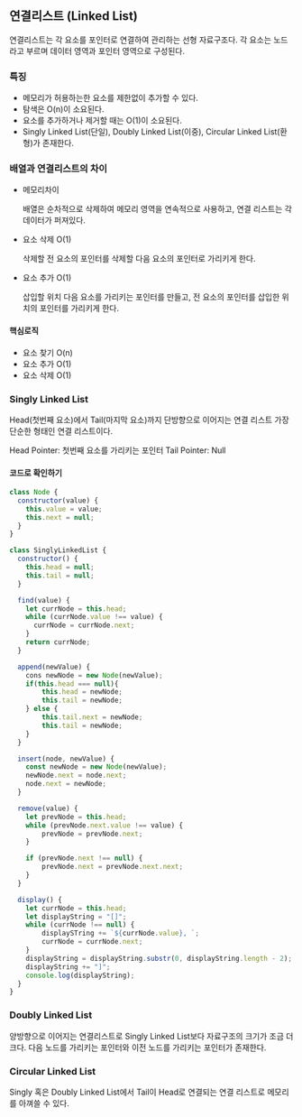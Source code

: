 ## 연결리스트 (Linked List)

연결리스트는 각 요소를 포인터로 연결하여 관리하는 선형 자료구조다.
각 요소는 노드라고 부르며 데이터 영역과 포인터 영역으로 구성된다.

### 특징

- 메모리가 허용하는한 요소를 제한없이 추가할 수 있다.
- 탐색은 O(n)이 소요된다.
- 요소를 추가하거나 제거할 때는 O(1)이 소요된다.
- Singly Linked List(단일), Doubly Linked List(이중), Circular Linked List(환형)가 존재한다.

### 배열과 연결리스트의 차이

- 메모리차이

  배열은 순차적으로 삭제하여 메모리 영역을 연속적으로 사용하고, 연결 리스트는 각 데이터가 퍼져있다.

- 요소 삭제 O(1)

  삭제할 전 요소의 포인터를 삭제할 다음 요소의 포인터로 가리키게 한다.

- 요소 추가 O(1)

  삽입할 위치 다음 요소를 가리키는 포인터를 만들고, 전 요소의 포인터를 삽입한 위치의 포인터를 가리키게 한다.

#### 핵심로직

- 요소 찾기 O(n)
- 요소 추가 O(1)
- 요소 삭제 O(1)

### Singly Linked List

Head(첫번째 요소)에서 Tail(마지막 요소)까지 단방향으로 이어지는 연결 리스트
가장 단순한 형태인 연결 리스트이다.

Head Pointer: 첫번째 요소를 가리키는 포인터
Tail Pointer: Null

#### 코드로 확인하기

```jsx
class Node {
  constructor(value) {
    this.value = value;
    this.next = null;
  }
}

class SinglyLinkedList {
  constructor() {
    this.head = null;
    this.tail = null;
  }

  find(value) {
    let currNode = this.head;
    while (currNode.value !== value) {
      currNode = currNode.next;
    }
    return currNode;
  }

  append(newValue) {
    cons newNode = new Node(newValue);
    if(this.head === null){
        this.head = newNode;
        this.tail = newNode;
    } else {
        this.tail.next = newNode;
        this.tail = newNode;
    }
  }

  insert(node, newValue) {
    const newNode = new Node(newValue);
    newNode.next = node.next;
    node.next = newNode;
  }

  remove(value) {
    let prevNode = this.head;
    while (prevNode.next.value !== value) {
        prevNode = prevNode.next;
    }

    if (prevNode.next !== null) {
        prevNode.next = prevNode.next.next;
    }
  }

  display() {
    let currNode = this.head;
    let displayString = "[]";
    while (currNode !== null) {
        displaySTring += `${currNode.value}, `;
        currNode = currNode.next;
    }
    displayString = displayString.substr(0, displayString.length - 2);
    displayString += "]";
    console.log(displayString);
  }
}
```

### Doubly Linked List

양방향으로 이어지는 연결리스트로 Singly Linked List보다 자료구조의 크기가 조금 더 크다.
다음 노드를 가리키는 포인터와 이전 노드를 가리키는 포인터가 존재한다.

### Circular Linked List

Singly 혹은 Doubly Linked List에서 Tail이 Head로 연결되는 연결 리스트로 메모리를 아껴쓸 수 있다.
